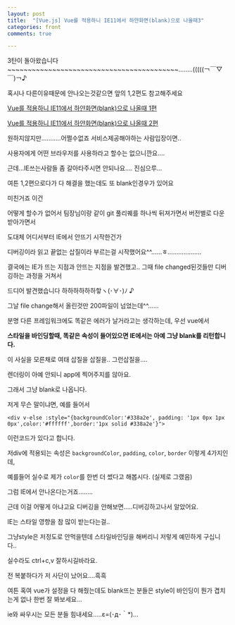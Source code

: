 ```yaml
---
layout: post
title:  "[Vue.js] Vue를 적용하니 IE11에서 하얀화면(blank)으로 나올때3"
categories: front 
comments: true

---
```






3탄이 돌아왔습니다~~~~~~~~~~~~~~~~~~~~~~~~~~~~~~~~~~~~~~~~~~........(((((￢￣▽￣)￢♪

혹시나 다른이유때문에 안나오는것같으면 앞의 1,2편도 참고해주세요

[Vue를 적용하니 IE11에서 하얀화면(blank)으로 나올때 1편](https://soraji.github.io/vue/2019/12/05/IE11blankVuejs/)

[Vue를 적용하니 IE11에서 하얀화면(blank)으로 나올때 2편](https://soraji.github.io/vue/2020/06/25/vueIEBlank2/)





원하지않지만...........어쩔수없죠 서비스제공해야하는 사람입장이면..

사용자에게 어떤 브라우저를 사용하라고 할수는 없으니깐요....

근데...IE쓰는사람들 좀 갈아타주시면 안되나요.... 진심으루...



여튼 1,2편으로다가 다 해결을 했는데도 또 blank인경우가 있어요

미친거죠 이건

어떻게 할수가 없어서 팀장님이랑 같이 git 풀리퀘를 하나씩 뒤져가면서 버전별로 다운받아가면서 

도대체 어디서부터 IE에서 안뜨기 시작한건가 

디버깅이라 읽고 끝없는 삽질이라 부르는걸 시작했어요^^......ㅎ...................





결국에는 IE가 뜨는 지점과 안뜨는 지점을 발견했고.. 그때 file changed된것들만 디버깅하는 과정을 거쳐서 

드디어 발견했습니다 하하하하하하핳ヽ(･∀･)ﾉ ♪

그날 file change해서 올린것만 200파일이 넘었는데^^......







분명 다른 프레임워크에도 똑같은 에러가 날거라고는 생각하는데, 우선 vue에서

**스타일을 바인딩할때, 똑같은 속성이 들어있으면 IE에서는 아예 그냥 blank를 리턴합니다.**

이 사실을 모른채로 여태 삽질을 삽질을.. 그런삽질을....

렌더링이 아예 안되니 app에 찍어주지를 않아요.

그래서 그냥 blank로 나옵니다.



저게 무슨 말이냐면, 예를 들어서

```vue
<div v-else :style="{backgroundColor:'#338a2e', padding: '1px 0px 1px 0px',color:'#ffffff',border:'1px solid #338a2e'}">
```

이런코드가 있다고 합니다.

저div에 적용되는 속성은 `backgroundColor`, `padding`, `color`, `border` 이렇게 4가지인데, 

예를들어 실수로 제가 `color`를 한번 더 썼다고 해봅시다. (실제로 그랬음)

그럼 IE에서 안나온다는거죠........



근데 이걸 어떻게 아냐고요 디버깅을 안해보면.....디버깅하고나서 알았어요. 

IE는 스타일 영향을 참 많이 받는다는걸.. 

그냥style은 저정도로 안먹을텐데 스타일바인딩을 해버리니 저렇게 예민하게 구십니다..

실수라도 ctrl+c,v 잘하시길바라요.

전 복붙하다가 저 사단이 났어요....흑흑



여튼 혹여 vue가 설정을 다 해줬는데도 blank뜨는 분들은 style이 바인딩이 뭔가 겹치는게 없나 한번 잘 봐보세요...

ie와 싸우시는 모든 분들 힘내세요.....ε=(･д･｀*)…







